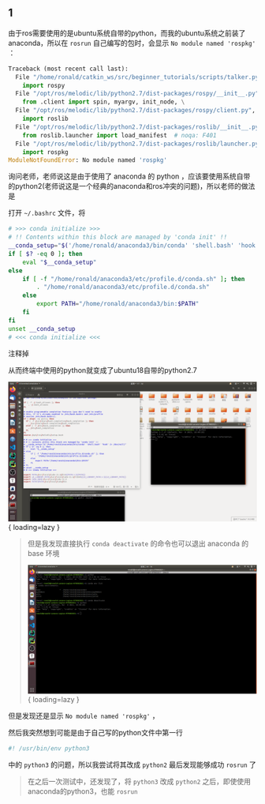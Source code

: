 ## 1

由于ros需要使用的是ubuntu系统自带的python，而我的ubuntu系统之前装了anaconda，所以在 `rosrun` 自己编写的包时，会显示 `No module named 'rospkg'` ：

```python
Traceback (most recent call last):
  File "/home/ronald/catkin_ws/src/beginner_tutorials/scripts/talker.py", line 3, in <module>
    import rospy
  File "/opt/ros/melodic/lib/python2.7/dist-packages/rospy/__init__.py", line 49, in <module>
    from .client import spin, myargv, init_node, \
  File "/opt/ros/melodic/lib/python2.7/dist-packages/rospy/client.py", line 52, in <module>
    import roslib
  File "/opt/ros/melodic/lib/python2.7/dist-packages/roslib/__init__.py", line 50, in <module>
    from roslib.launcher import load_manifest  # noqa: F401
  File "/opt/ros/melodic/lib/python2.7/dist-packages/roslib/launcher.py", line 42, in <module>
    import rospkg
ModuleNotFoundError: No module named 'rospkg'
```

询问老师，老师说这是由于使用了 anaconda 的 python ，应该要使用系统自带的python2(老师说这是一个经典的anaconda和ros冲突的问题)，所以老师的做法是

打开 `~/.bashrc` 文件，将

```bash
# >>> conda initialize >>>
# !! Contents within this block are managed by 'conda init' !!
__conda_setup="$('/home/ronald/anaconda3/bin/conda' 'shell.bash' 'hook' 2> /dev/null)"
if [ $? -eq 0 ]; then
    eval "$__conda_setup"
else
    if [ -f "/home/ronald/anaconda3/etc/profile.d/conda.sh" ]; then
        . "/home/ronald/anaconda3/etc/profile.d/conda.sh"
    else
        export PATH="/home/ronald/anaconda3/bin:$PATH"
    fi
fi
unset __conda_setup
# <<< conda initialize <<<
```

注释掉

从而终端中使用的python就变成了ubuntu18自带的python2.7

![anaconda_conflict](../images/anaconda_conflict.png){ loading=lazy }

> 但是我发现直接执行 `conda deactivate` 的命令也可以退出 anaconda 的 base 环境
>
> ![exit_anaconda](../images/exit_anaconda.png){ loading=lazy }

但是发现还是显示 `No module named 'rospkg'` ，

然后我突然想到可能是由于自己写的python文件中第一行

```python
#! /usr/bin/env python3
```

中的 `python3` 的问题，所以我尝试将其改成 `python2` 最后发现能够成功 `rosrun` 了

> 在之后一次测试中，还发现了，将 `python3` 改成 `python2` 之后，即使使用anaconda的python3，也能 `rosrun` 
